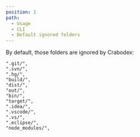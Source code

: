 ```yaml
---
position: 1
path:
  - Usage
  - CLI
  - Default ignored folders
---
```


By default, those folders are ignored by Crabodex:

```
".git/",
".svn/",
".hg/",
"build/",
"dist/",
"out/",
"bin/",
"target/",
".idea/",
".vscode/",
".vs/",
".eclipse/",
"node_modules/",
```
